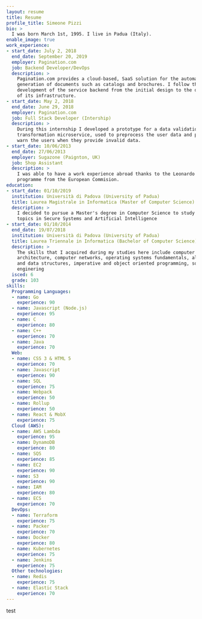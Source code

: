 ```yaml
---
layout: resume
title: Resume
profile_title: Simeone Pizzi
bio: > 
  I was born March 1st, 1995. I live in Padua (Italy).
enable_image: true
work_experience:
- start_date: July 2, 2018
  end_date: September 20, 2019
  employer: Pagination.com
  job: Backend Developer/DevOps
  description: >
    Pagination.com provides a cloud-based, SaaS solution for the automatic
    generation of documents such as catalogs and brochures. I follow the 
    development of the service backend from the initial design to the operation
    of its infrastructure.
- start_date: May 2, 2018
  end_date: June 29, 2018
  employer: Pagination.com
  job: Full Stack Developer (Intership)
  description: >
    During this internship I developed a prototype for a data validation and
    transformation microservice, used to preprocess the user data and possibly
    warn the users when they provide invalid data.
- start_date: 10/06/2013
  end_date: 27/06/2013
  employer: Sugazone (Paignton, UK)
  job: Shop Assistant
  description: >
    I was able to have a work experience abroad thanks to the Leonardo Da Vinci
    programme from the European Commision.
education:
- start_date: 01/10/2019
  institution: Università di Padova (University of Padua)
  title: Laurea Magistrale in Informatica (Master of Computer Science)
  description: >
    I decided to pursue a Master's degree in Computer Science to study advanced
    topics in Secure Systems and Artificial Intelligence
- start_date: 01/10/2014
  end_date: 19/07/2018
  institution: Università di Padova (University of Padua)
  title: Laurea Triennale in Informatica (Bachelor of Computer Science)
  description: >
    The skills that I acquired during my studies here include computer
    architecture, computer networks, operating systems fundamentals, algorithms
    and data structures, imperative and object oriented programming, software
    enginering
  isced: 6
  grade: 103
skills:
  Programming Languages:
  - name: Go
    experience: 90
  - name: Javascript (Node.js)
    experience: 95
  - name: C
    experience: 80
  - name: C++
    experience: 70
  - name: Java
    experience: 70
  Web:
  - name: CSS 3 & HTML 5
    experience: 70
  - name: Javascript
    experience: 90
  - name: SQL
    experience: 75
  - name: Webpack
    experience: 50
  - name: Rollup
    experience: 50
  - name: React & MobX
    experience: 75
  Cloud (AWS):
  - name: AWS Lambda
    experience: 95
  - name: DynamoDB
    experience: 80
  - name: SQS
    experience: 85
  - name: EC2
    experience: 90
  - name: S3
    experience: 90
  - name: IAM
    experience: 80
  - name: ECS
    experience: 70
  DevOps:
  - name: Terraform
    experience: 75
  - name: Packer
    experience: 70
  - name: Docker
    experience: 80
  - name: Kubernetes
    experience: 75
  - name: Jenkins
    experience: 75
  Other technologies:
  - name: Redis
    experience: 75
  - name: Elastic Stack
    experience: 70
---
```

test